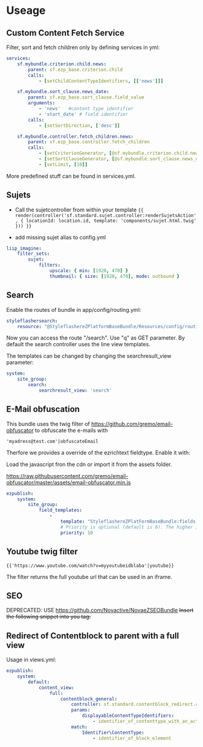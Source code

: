 # Useage

## Custom Content Fetch Service

Filter, sort and fetch children only by defining services in yml:

```yaml
services:
    sf.mybundle.criterion.child.news:
        parent: sf.ezp_base.criterion.child
        calls:
            - [setChildContentTypeIdentifiers, [['news']]]

    sf.mybundle.sort_clause.news_date:
        parent: sf.ezp_base.sort_clause.field_value
        arguments:
            - 'news'   #content type identifier
            - 'start_date' # field identifier
        calls:
            - [setSortDirection, ['desc']]

    sf.mybundle.controller.fetch_children.news:
        parent: sf.ezp_base.controller.fetch_children
        calls:
            - [setCriterionGenerator, [@sf.mybundle.criterion.child.news]]
            - [setSortClauseGenerator, [@sf.mybundle.sort_clause.news_date]]
            - [setLimit, [10]]
```

More predefined stuff can be found in services.yml.


## Sujets
* Call the sujetcontroller from within your template
    `{{ render(controller('sf.standard.sujet.controller:renderSujetsAction', {
     locationId: location.id,
        template: 'components/sujet.html.twig'
        })) }}`

* add missing sujet alias to config.yml
```yaml
liip_imagine:
    filter_sets:
        sujet:
            filters:
                upscale: { min: [1920, 470] }
                thumbnail: { size: [1920, 470], mode: outbound }
```

## Search

Enable the routes of bundle in app/config/routing.yml:
```yaml
styleflashersearch:
    resource: "@StyleflashereZPlatformBaseBundle/Resources/config/routing.yml"
```

Now you can access the route "/search". Use "q" as GET parameter. By default the search controller uses the line view templates.

The templates can be changed by changing the searchresult_view parameter:
```yaml
system:
    site_group:
        search:
            searchresult_view: 'search'
```

## E-Mail obfuscation

This bundle uses the twig filter of https://github.com/gremo/email-obfuscator to obfuscate the e-mails with 
```
'myadress@test.com'|obfuscateEmail
```
Therfore we provides a override of the ezrichtext fieldtype. Enable it with:

Load the javascript fron the cdn or import it from the assets folder.

https://raw.githubusercontent.com/gremo/email-obfuscator/master/assets/email-obfuscator.min.js

```yaml
ezpublish:
    system:
        site_group:
            field_templates:
                -
                    template: "StyleflashereZPlatFormBaseBundle:fields:ezrichtext.html.twig"
                    # Priority is optional (default is 0). The higher it is, the higher your template gets in the list.
                    priority: 10
```

## Youtube twig filter
```
{{'https://www.youtube.com/watch?v=myyoutubeidblaba'|youtube}}
```

The filter returns the full youtube url that can be used in an iframe.

## SEO
DEPRECATED: USE https://github.com/Novactive/NovaeZSEOBundle
~~Insert the following snippet into you <head> tag:~~

## Redirect of Contentblock to parent with a full view
Usage in views.yml:

```yaml
ezpublish:
    system:
        default:
            content_view:
                full:
                    contentblock_general:
                        controller: sf.standard.contentblock_redirect.controller:redirectToParentAction
                        params:
                            displayableContentTypeIdentifiers:
                                - identifier_of_contenttype_with_an_actual_full_view
                        match:
                            Identifier\ContentType:
                                - identifier_of_block_element
```
